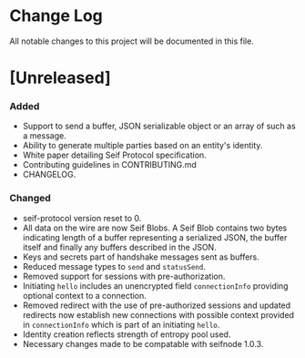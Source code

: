 # Change Log
All notable changes to this project will be documented in this file.

# [Unreleased]
### Added
- Support to send a buffer, JSON serializable object or an array of such as a message.
- Ability to generate multiple parties based on an entity's identity.
- White paper detailing Seif Protocol specification.
- Contributing guidelines in CONTRIBUTING.md
- CHANGELOG.

### Changed
- seif-protocol version reset to 0.
- All data on the wire are now Seif Blobs. A Seif Blob contains two bytes indicating length of a buffer representing a serialized JSON, the buffer itself and finally any buffers described in the JSON.
- Keys and secrets part of handshake messages sent as buffers.
- Reduced message types to `send` and `statusSend`.
- Removed support for sessions with pre-authorization.
- Initiating `hello` includes an unencrypted field `connectionInfo` providing optional context to a connection.
- Removed redirect with the use of pre-authorized sessions and updated redirects now establish new connections with possible context provided in `connectionInfo` which is part of an initiating `hello`.
- Identity creation reflects strength of entropy pool used.
- Necessary changes made to be compatable with seifnode 1.0.3.
